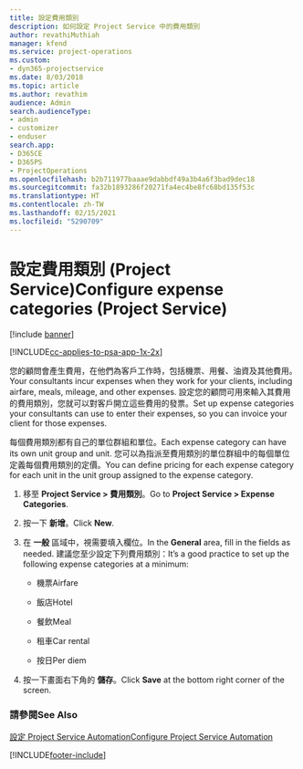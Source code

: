 ```yaml
---
title: 設定費用類別
description: 如何設定 Project Service 中的費用類別
author: revathiMuthiah
manager: kfend
ms.service: project-operations
ms.custom:
- dyn365-projectservice
ms.date: 8/03/2018
ms.topic: article
ms.author: revathim
audience: Admin
search.audienceType:
- admin
- customizer
- enduser
search.app:
- D365CE
- D365PS
- ProjectOperations
ms.openlocfilehash: b2b711977baaae9dabbdf49a3b4a6f3bad9dec18
ms.sourcegitcommit: fa32b1893286f20271fa4ec4be8fc68bd135f53c
ms.translationtype: HT
ms.contentlocale: zh-TW
ms.lasthandoff: 02/15/2021
ms.locfileid: "5290709"
---
```

# <a name="configure-expense-categories-project-service"></a><span data-ttu-id="fe439-103">設定費用類別 (Project Service)</span><span class="sxs-lookup"><span data-stu-id="fe439-103">Configure expense categories (Project Service)</span></span>

[!include [banner](../includes/psa-now-project-operations.md)]

[!INCLUDE[cc-applies-to-psa-app-1x-2x](../includes/cc-applies-to-psa-app-1x-2x.md)]

<span data-ttu-id="fe439-104">您的顧問會產生費用，在他們為客戶工作時，包括機票、用餐、油資及其他費用。</span><span class="sxs-lookup"><span data-stu-id="fe439-104">Your consultants incur expenses when they work for your clients, including airfare, meals, mileage, and other expenses.</span></span> <span data-ttu-id="fe439-105">設定您的顧問可用來輸入其費用的費用類別，您就可以對客戶開立這些費用的發票。</span><span class="sxs-lookup"><span data-stu-id="fe439-105">Set up expense categories your consultants can use to enter their expenses, so you can invoice your client for those expenses.</span></span>  
  
<span data-ttu-id="fe439-106">每個費用類別都有自己的單位群組和單位。</span><span class="sxs-lookup"><span data-stu-id="fe439-106">Each expense category can have its own unit group and unit.</span></span> <span data-ttu-id="fe439-107">您可以為指派至費用類別的單位群組中的每個單位定義每個費用類別的定價。</span><span class="sxs-lookup"><span data-stu-id="fe439-107">You can define pricing for each expense category for each unit in the unit group assigned to the expense category.</span></span>  
  
1.  <span data-ttu-id="fe439-108">移至 **Project Service > 費用類別**。</span><span class="sxs-lookup"><span data-stu-id="fe439-108">Go to **Project Service > Expense Categories**.</span></span>  
  
2.  <span data-ttu-id="fe439-109">按一下 **新增**。</span><span class="sxs-lookup"><span data-stu-id="fe439-109">Click **New**.</span></span>  
  
3.  <span data-ttu-id="fe439-110">在 **一般** 區域中，視需要填入欄位。</span><span class="sxs-lookup"><span data-stu-id="fe439-110">In the **General** area, fill in the fields as needed.</span></span> <span data-ttu-id="fe439-111">建議您至少設定下列費用類別：</span><span class="sxs-lookup"><span data-stu-id="fe439-111">It’s a good practice to set up the following expense categories at a minimum:</span></span>  
  
    -   <span data-ttu-id="fe439-112">機票</span><span class="sxs-lookup"><span data-stu-id="fe439-112">Airfare</span></span>  
  
    -   <span data-ttu-id="fe439-113">飯店</span><span class="sxs-lookup"><span data-stu-id="fe439-113">Hotel</span></span>  
  
    -   <span data-ttu-id="fe439-114">餐飲</span><span class="sxs-lookup"><span data-stu-id="fe439-114">Meal</span></span>  
  
    -   <span data-ttu-id="fe439-115">租車</span><span class="sxs-lookup"><span data-stu-id="fe439-115">Car rental</span></span>  
  
    -   <span data-ttu-id="fe439-116">按日</span><span class="sxs-lookup"><span data-stu-id="fe439-116">Per diem</span></span>  
  
4.  <span data-ttu-id="fe439-117">按一下畫面右下角的 **儲存**。</span><span class="sxs-lookup"><span data-stu-id="fe439-117">Click **Save** at the bottom right corner of the screen.</span></span>  
  
### <a name="see-also"></a><span data-ttu-id="fe439-118">請參閱</span><span class="sxs-lookup"><span data-stu-id="fe439-118">See Also</span></span>  
 [<span data-ttu-id="fe439-119">設定 Project Service Automation</span><span class="sxs-lookup"><span data-stu-id="fe439-119">Configure Project Service Automation</span></span>](../psa/configure.md)


[!INCLUDE[footer-include](../includes/footer-banner.md)]